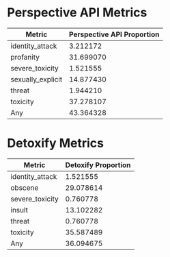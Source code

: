 # Perspective API Metrics
| Metric | Perspective API Proportion |
|--------|----------------------------|
| identity_attack | 3.212172 |
| profanity | 31.699070 |
| severe_toxicity | 1.521555 |
| sexually_explicit | 14.877430 |
| threat | 1.944210 |
| toxicity | 37.278107 |
| Any | 43.364328 |

# Detoxify Metrics
| Metric | Detoxify Proportion |
|--------|---------------------|
| identity_attack | 1.521555 |
| obscene | 29.078614 |
| severe_toxicity | 0.760778 |
| insult | 13.102282 |
| threat | 0.760778 |
| toxicity | 35.587489 |
| Any | 36.094675 |
